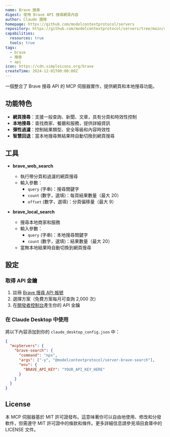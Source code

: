 ```yaml
---
name: Brave 搜尋
digest: 使用 Brave API 搜尋網頁內容
author: Claude 團隊
homepage: https://github.com/modelcontextprotocol/servers
repository: https://github.com/modelcontextprotocol/servers/tree/main/src/brave-search
capabilities:
  resources: true
  tools: true
tags:
  - brave
  - 搜尋
  - api
icon: https://cdn.simpleicons.org/brave
createTime: 2024-12-01T00:00:00Z
---
```


一個整合了 Brave 搜尋 API 的 MCP 伺服器實作，提供網頁和本地搜尋功能。

## 功能特色

- **網頁搜尋**：支援一般查詢、新聞、文章，具有分頁和時效性控制
- **本地搜尋**：查找商家、餐廳和服務，提供詳細資訊
- **彈性過濾**：控制結果類型、安全等級和內容時效性
- **智慧回退**：當本地搜尋無結果時自動切換到網頁搜尋

## 工具

- **brave_web_search**

  - 執行帶分頁和過濾的網頁搜尋
  - 輸入參數：
    - `query` (字串)：搜尋關鍵字
    - `count` (數字，選填)：每頁結果數量（最大 20）
    - `offset` (數字，選填)：分頁偏移量（最大 9）

- **brave_local_search**
  - 搜尋本地商家和服務
  - 輸入參數：
    - `query` (字串)：本地搜尋關鍵字
    - `count` (數字，選填)：結果數量（最大 20）
  - 當無本地結果時自動切換到網頁搜尋

## 設定

### 取得 API 金鑰

1. 註冊 [Brave 搜尋 API 帳號](https://brave.com/search/api/)
2. 選擇方案（免費方案每月可查詢 2,000 次）
3. 在[開發者控制台](https://api.search.brave.com/app/keys)產生你的 API 金鑰

### 在 Claude Desktop 中使用

將以下內容添加到你的 `claude_desktop_config.json` 中：

```json
{
  "mcpServers": {
    "brave-search": {
      "command": "npx",
      "args": ["-y", "@modelcontextprotocol/server-brave-search"],
      "env": {
        "BRAVE_API_KEY": "YOUR_API_KEY_HERE"
      }
    }
  }
}
```

## License

本 MCP 伺服器基於 MIT 許可證發布。這意味著你可以自由地使用、修改和分發軟件，但需遵守 MIT 許可證中的條款和條件。更多詳細信息請參見項目倉庫中的 LICENSE 文件。
